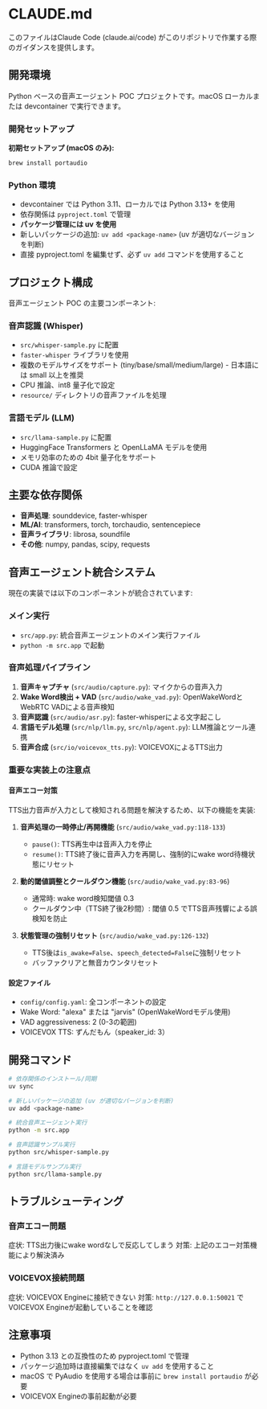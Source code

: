 # CLAUDE.md

このファイルはClaude Code (claude.ai/code) がこのリポジトリで作業する際のガイダンスを提供します。

## 開発環境

Python ベースの音声エージェント POC プロジェクトです。macOS ローカルまたは devcontainer で実行できます。

### 開発セットアップ

**初期セットアップ (macOS のみ):**
```bash
brew install portaudio
```

### Python 環境

- devcontainer では Python 3.11、ローカルでは Python 3.13+ を使用
- 依存関係は `pyproject.toml` で管理
- **パッケージ管理には uv を使用**
- 新しいパッケージの追加: `uv add <package-name>` (uv が適切なバージョンを判断)
- 直接 pyproject.toml を編集せず、必ず `uv add` コマンドを使用すること

## プロジェクト構成

音声エージェント POC の主要コンポーネント:

### 音声認識 (Whisper)
- `src/whisper-sample.py` に配置
- `faster-whisper` ライブラリを使用
- 複数のモデルサイズをサポート (tiny/base/small/medium/large) - 日本語には small 以上を推奨
- CPU 推論、int8 量子化で設定
- `resource/` ディレクトリの音声ファイルを処理

### 言語モデル (LLM)
- `src/llama-sample.py` に配置
- HuggingFace Transformers と OpenLLaMA モデルを使用
- メモリ効率のための 4bit 量子化をサポート
- CUDA 推論で設定

## 主要な依存関係

- **音声処理**: sounddevice, faster-whisper
- **ML/AI**: transformers, torch, torchaudio, sentencepiece
- **音声ライブラリ**: librosa, soundfile
- **その他**: numpy, pandas, scipy, requests

## 音声エージェント統合システム

現在の実装では以下のコンポーネントが統合されています:

### メイン実行
- `src/app.py`: 統合音声エージェントのメイン実行ファイル
- `python -m src.app` で起動

### 音声処理パイプライン
1. **音声キャプチャ** (`src/audio/capture.py`): マイクからの音声入力
2. **Wake Word検出 + VAD** (`src/audio/wake_vad.py`): OpenWakeWordとWebRTC VADによる音声検知
3. **音声認識** (`src/audio/asr.py`): faster-whisperによる文字起こし
4. **言語モデル処理** (`src/nlp/llm.py`, `src/nlp/agent.py`): LLM推論とツール連携
5. **音声合成** (`src/io/voicevox_tts.py`): VOICEVOXによるTTS出力

### 重要な実装上の注意点

#### 音声エコー対策
TTS出力音声が入力として検知される問題を解決するため、以下の機能を実装:

1. **音声処理の一時停止/再開機能** (`src/audio/wake_vad.py:118-133`)
   - `pause()`: TTS再生中は音声入力を停止
   - `resume()`: TTS終了後に音声入力を再開し、強制的にwake word待機状態にリセット

2. **動的閾値調整とクールダウン機能** (`src/audio/wake_vad.py:83-96`)
   - 通常時: wake word検知閾値 0.3
   - クールダウン中（TTS終了後2秒間）: 閾値 0.5 でTTS音声残響による誤検知を防止

3. **状態管理の強制リセット** (`src/audio/wake_vad.py:126-132`)
   - TTS後は`is_awake=False`、`speech_detected=False`に強制リセット
   - バッファクリアと無音カウンタリセット

#### 設定ファイル
- `config/config.yaml`: 全コンポーネントの設定
- Wake Word: "alexa" または "jarvis" (OpenWakeWordモデル使用)
- VAD aggressiveness: 2 (0-3の範囲)
- VOICEVOX TTS: ずんだもん（speaker_id: 3）

## 開発コマンド

```bash
# 依存関係のインストール/同期
uv sync

# 新しいパッケージの追加 (uv が適切なバージョンを判断)
uv add <package-name>

# 統合音声エージェント実行
python -m src.app

# 音声認識サンプル実行
python src/whisper-sample.py

# 言語モデルサンプル実行
python src/llama-sample.py
```

## トラブルシューティング

### 音声エコー問題
症状: TTS出力後にwake wordなしで反応してしまう
対策: 上記のエコー対策機能により解決済み

### VOICEVOX接続問題
症状: VOICEVOX Engineに接続できない
対策: `http://127.0.0.1:50021` でVOICEVOX Engineが起動していることを確認

## 注意事項

- Python 3.13 との互換性のため pyproject.toml で管理
- パッケージ追加時は直接編集ではなく `uv add` を使用すること
- macOS で PyAudio を使用する場合は事前に `brew install portaudio` が必要
- VOICEVOX Engineの事前起動が必要